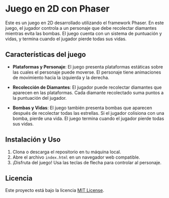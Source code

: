 # Juego en 2D con Phaser

Este es un juego en 2D desarrollado utilizando el framework Phaser. En este juego, el jugador controla a un personaje que debe recolectar diamantes mientras evita las bombas. El juego cuenta con un sistema de puntuación y vidas, y termina cuando el jugador pierde todas sus vidas.

## Características del juego

- **Plataformas y Personaje**: El juego presenta plataformas estáticas sobre las cuales el personaje puede moverse. El personaje tiene animaciones de movimiento hacia la izquierda y la derecha.

- **Recolección de Diamantes**: El jugador puede recolectar diamantes que aparecen en las plataformas. Cada diamante recolectado suma puntos a la puntuación del jugador.

- **Bombas y Vidas**: El juego también presenta bombas que aparecen después de recolectar todas las estrellas. Si el jugador colisiona con una bomba, pierde una vida. El juego termina cuando el jugador pierde todas sus vidas.

## Instalación y Uso

1. Clona o descarga el repositorio en tu máquina local.
2. Abre el archivo `index.html` en un navegador web compatible.
3. ¡Disfruta del juego! Usa las teclas de flecha para controlar al personaje.

## Licencia

Este proyecto está bajo la licencia [MIT License](LICENSE).
